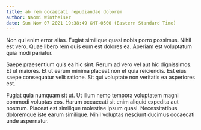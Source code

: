 ```yaml
---
title: ab rem occaecati repudiandae dolorem
author: Naomi Wintheiser
date: Sun Nov 07 2021 19:38:49 GMT-0500 (Eastern Standard Time)
---
```

Non qui enim error alias. Fugiat similique quasi nobis porro possimus. Nihil est vero. Quae libero rem quis eum est dolores ea. Aperiam est voluptatum quia modi pariatur.

 Saepe praesentium quis ea hic sint. Rerum ad vero vel aut hic dignissimos. Et ut maiores. Et ut earum minima placeat non et quia reiciendis. Est eius saepe consequatur velit ratione. Sit qui voluptate non veritatis ea asperiores est.

 Fugiat quia numquam sit ut. Ut illum nemo tempora voluptatem magni commodi voluptas eos. Harum occaecati sit enim aliquid expedita aut nostrum. Placeat est similique molestiae ipsum quasi. Necessitatibus doloremque iste earum similique. Nihil voluptas nesciunt ducimus occaecati unde aspernatur.
